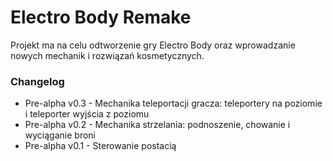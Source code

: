 # Electro Body Remake

Projekt ma na celu odtworzenie gry Electro Body oraz wprowadzanie nowych mechanik i rozwiązań kosmetycznych.

### Changelog
- Pre-alpha v0.3 - Mechanika teleportacji gracza: teleportery na poziomie i teleporter wyjścia z poziomu
- Pre-alpha v0.2 - Mechanika strzelania: podnoszenie, chowanie i wyciąganie broni
- Pre-alpha v0.1 - Sterowanie postacią

